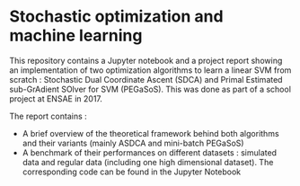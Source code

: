 # Stochastic optimization and machine learning

This repository contains a Jupyter notebook and a project report showing an implementation of two optimization algorithms to learn a linear SVM from scratch : Stochastic Dual Coordinate Ascent (SDCA) and Primal Estimated sub-GrAdient SOlver for SVM (PEGaSoS). This was done as part of a school project at ENSAE in 2017.

The report contains :

* A brief overview of the theoretical framework behind both algorithms and their variants (mainly ASDCA and mini-batch PEGaSoS)
* A benchmark of their performances on different datasets : simulated data and regular data (including one high dimensional dataset). The corresponding code can be found in the Jupyter Notebook
